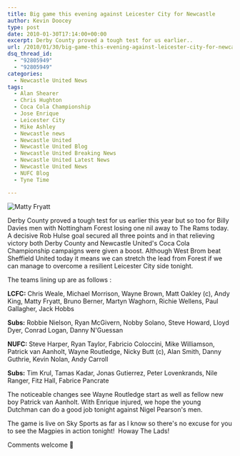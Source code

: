 ```yaml
---
title: Big game this evening against Leicester City for Newcastle
author: Kevin Doocey
type: post
date: 2010-01-30T17:14:00+00:00
excerpt: Derby County proved a tough test for us earlier..
url: /2010/01/30/big-game-this-evening-against-leicester-city-for-newcastle/
dsq_thread_id:
  - "92805949"
  - "92805949"
categories:
  - Newcastle United News
tags:
  - Alan Shearer
  - Chris Hughton
  - Coca Cola Championship
  - Jose Enrique
  - Leicester City
  - Mike Ashley
  - Newcastle news
  - Newcastle United
  - Newcastle United Blog
  - Newcastle United Breaking News
  - Newcastle United Latest News
  - Newcastle United News
  - NUFC Blog
  - Tyne Time

---
```

![Matty Fryatt](https://static.guim.co.uk/sys-images/Football/Clubs/Club%20Home/2009/5/2/1241281090323/Leicesters-Matty-Fryatt-s-001.jpg "Fryatt - Will need to be watched closely tonight at the Walkers Stadium")

Derby County proved a tough test for us earlier this year but so too for Billy Davies men with Nottingham Forest losing one nil away to The Rams today. A decisive Rob Hulse goal secured all three points and in that relieving victory both Derby County and Newcastle United's Coca Cola Championship campaigns were given a boost. Although West Brom beat Sheffield United today it  means we can stretch the lead from Forest if we can manage to overcome a resilient Leicester City side tonight.

The teams lining up are as follows :

**LCFC:** Chris Weale, Michael Morrison, Wayne Brown, Matt Oakley (c), Andy King, Matty Fryatt, Bruno Berner, Martyn Waghorn, Richie Wellens, Paul Gallagher, Jack Hobbs

**Subs:** Robbie Nielson, Ryan McGivern, Nobby Solano, Steve Howard, Lloyd Dyer, Conrad Logan, Danny N'Guessan

**NUFC:** Steve Harper, Ryan Taylor, Fabricio Coloccini, Mike Williamson, Patrick van Aanholt, Wayne Routledge, Nicky Butt (c), Alan Smith, Danny Guthrie, Kevin Nolan, Andy Carroll

**Subs:** Tim Krul, Tamas Kadar, Jonas Gutierrez, Peter Lovenkrands, Nile Ranger, Fitz Hall, Fabrice Pancrate

The noticeable changes see Wayne Routledge start as well as fellow new boy Patrick van Aanholt. With Enrique injured, we hope the young Dutchman can do a good job tonight against Nigel Pearson's men.

The game is live on Sky Sports as far as I know so there's no excuse for you to see the Magpies in action tonight!  Howay The Lads!

Comments welcome 🙂
